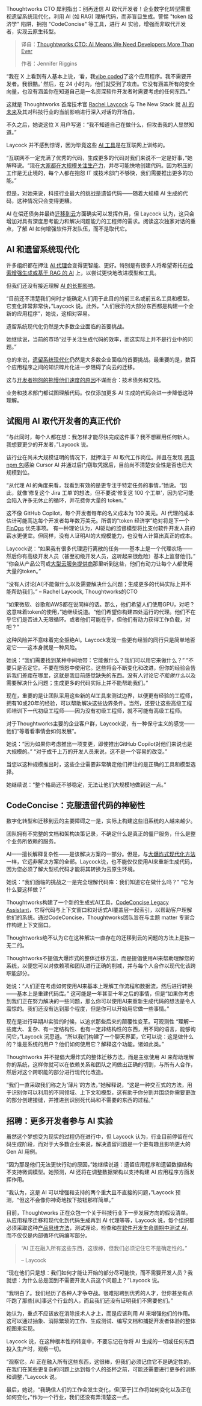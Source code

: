 
<!--
title: Thoughtworks CTO：人工智能意味着我们比以往任何时候都更需要开发者
cover: https://cdn.thenewstack.io/media/2025/05/3f658752-rachel-laycock-thoughtworks.jpg
summary: Thoughtworks CTO 犀利指出：别再迷信 AI 取代开发者！企业数字化转型需重视遗留系统现代化，利用 AI (如 RAG) 理解代码，而非盲目生成。警惕 "token 经济学" 陷阱，拥抱 "CodeConcise" 等工具，进行 AI 实验，增强而非取代开发者，实现云原生转型。
-->

Thoughtworks CTO 犀利指出：别再迷信 AI 取代开发者！企业数字化转型需重视遗留系统现代化，利用 AI (如 RAG) 理解代码，而非盲目生成。警惕 "token 经济学" 陷阱，拥抱 "CodeConcise" 等工具，进行 AI 实验，增强而非取代开发者，实现云原生转型。

> 译自：[Thoughtworks CTO: AI Means We Need Developers More Than Ever](https://thenewstack.io/thoughtworks-cto-ai-means-we-need-developers-more-than-ever/)
> 
> 作者：Jennifer Riggins

“我在 X 上看到有人基本上说，‘看，我[vibe coded](https://thenewstack.io/vibe-coding-where-everyone-can-speak-computer-programming/)了这个应用程序。我不需要开发者。我很酷。’ 然后，在 24 小时内，他们就受到了攻击。它没有涵盖所有的安全向量，也没有涵盖你在知道自己是一名资深软件开发者时需要考虑的任何东西。”

这就是 Thoughtworks 首席技术官 [Rachel Laycock](https://www.linkedin.com/in/rachellaycock/) 与 The New Stack 就 [AI 的未来](https://thenewstack.io/ai/)及其对科技行业的当前影响进行深入对话的开场白。

不久之后，她说这位 X 用户写道：“我不知道自己在做什么，但攻击我的人显然知道。”

Laycock 并不感到惊讶，因为毕竟这些 [AI 工具](https://thenewstack.io/ai-engineering/)是在互联网上训练的。

“互联网不一定充满了优秀的代码，生成更多的代码对我们来说不一定是好事，”她解释说。“现在[大家都在大规模关注生产力](https://thenewstack.io/whats-wrong-with-generative-ai-driven-development-right-now/)，并尽可能快地创建代码。因为积压的工作是无止境的，每个人都在抱怨 IT 或技术部门不够快，我们需要推出更多的功能。”

但是，对她来说，科技行业最大的挑战是遗留代码——随着大规模 AI 生成的代码，这种情况只会变得更糟。

AI 在偿还债务并最终[迁移到云](https://thenewstack.io/cloud-native/)方面确实可以发挥作用，但 Laycock 认为，这只会增加对具有深度思考能力和解决问题能力的工程师的需求。阅读这次独家对话的重点，了解 AI 如何增强软件开发队伍，而不是取代它。

## AI 和遗留系统现代化

许多组织都在押注 [AI 代理](https://thenewstack.io/ai-agents/)会变得更智能、更好。特别是有很多人将希望寄托在[检索增强生成或基于 RAG 的 AI](https://thenewstack.io/why-rag-is-essential-for-next-gen-ai-development/) 上，以尝试更快地改进模型和工具。

但我们还没有接近理解 [AI 的长期影响](https://thenewstack.io/qcon-keynote-why-generative-ai-is-harmful-to-earth-and-society/)。

“目前还不清楚我们何时才能确定人们用于此目的的前三名或前五名工具和模型。它变化非常非常快，”Laycock 说。此外，“人们展示的大部分东西都是构建一个全新的应用程序”，她说，这相对容易。

遗留系统现代化仍然是大多数企业面临的首要挑战。

她继续说，当前的市场“过于关注生成代码的效率，而这实际上并不是行业中的问题。”

总的来说，[遗留系统现代化](https://thenewstack.io/finally-platform-engineering-for-enterprise-cloud-migration/)仍然是大多数企业面临的首要挑战。最重要的是，数百个应用程序之间的知识碎片化进一步阻碍了向云的迁移。

这与[开发者抱怨的拖慢他们速度的原因](https://thenewstack.io/why-do-developers-lose-1-day-a-week-to-inefficiencies/)不谋而合：技术债务和文档。

业务和技术部门都试图理解代码。仅仅添加更多 AI 生成的代码会进一步降低这种理解。

## 试图用 AI 取代开发者的真正代价

“与此同时，每个人都在想：我怎样才能尽快完成这件事？我不想雇用任何新人。我想要更少的开发者，”Laycock 说。

该行业在尚未大规模证明的情况下，就押注于 AI 取代工作岗位。并且在发现 [恶意 npm 包](https://thehackernews.com/2025/05/malicious-npm-packages-infect-3200.html)感染 Cursor AI 并通过后门窃取凭据后，目前尚不清楚安全性是否也已大规模到位。

“从代理 AI 的角度来看，我看到有效的是更专注于特定任务的事情，”她说。“因此，就像‘修复这个 Jira 工单’的想法，但不要说‘修复这 100 个工单’，因为它可能会陷入许多无休止的循环，并花费你大量的 token。”

这不像 GitHub Copilot，每个开发者每年的名义成本为 100 美元。AI 代理的成本估计可能高达每个开发者每年数万美元。所谓的“token 经济学”绝对将是下一个 [FinOps](https://thenewstack.io/finops/) 优先事项。
有一种理论认为，AI驱动的监督模型将比支付软件开发人员的薪水更便宜。但同样，没有人证明AI的大规模能力，也没有人计算出真正的成本。

Laycock说：“如果我有很多代理运行离散的任务——基本上是一个代理农场——然后你有高级开发人员（甚至初级开发人员，这听起来很危险）基本上监督他们。” “你会从产品公司或[大型云服务提供商](https://thenewstack.io/cloud-services/)那里听到这些，他们有动力让每个人都使用大量的token。”

“没有人讨论[AI]不能做什么以及需要解决什么问题；生成更多的代码实际上并不能帮助我们。”
– Rachel Laycock, Thoughtworks的CTO

“如果微软、谷歌和AWS都在说同样的话。那么，他们希望人们使用GPU，对吧？这意味着token的使用，”她继续说道。“他们希望你构建四处运行的代理。他们不在乎它们是否进入无限循环。或者他们可能在乎，但他们有动力获得工作负载，对吧？”

这种风险并不意味着完全拒绝AI。Laycock发现一些更有经验的同行只是简单地否定它——这本身就是一种风险。

她说：“我们需要找到某种中间地带：它能做什么？我们可以用它来做什么？” “不要只是否定它。不要在愤怒中使用它。这些将会不断变化和改进，但你的经验会告诉我们差距在哪里，这就是我目前感觉缺失的东西。没有人讨论它*不能做什么*以及需要解决什么问题；生成更多的代码实际上并不能帮助我们。”

现在，重要的是让团队采用这些新的AI工具来测试边界，以便更有经验的工程师，拥有10或20年的经验，可以帮助解决这些边界条件。当然，还要让这些高级工程师培训下一代初级工程师——因为没有初级工程师，就不可能有高级工程师。

对于Thoughtworks主要的企业客户群，Laycock说，有一种保守主义的感觉——他们“等着看事情会如何发展”。

她说：“因为如果你考虑推出一项变更，即使推出GitHub Copilot对他们来说也是大规模的。” “对于成千上万的开发人员来说，这不是一个容易的改变。”

当您以这种规模推出时，这些企业需要非常确定他们押注的是正确的工具和模型选择。

她继续说：“整个格局还不够稳定，无法让他们大规模地做到这一点。”

## CodeConcise：克服遗留代码的神秘性

数字化转型和迁移到云的主要障碍之一是，实际上构建这些旧系统的人越来越少。

团队拥有不完整的文档和架构决策记录，不确定什么是真正的僵尸服务，什么是整个业务所依赖的服务。

AI——擅长解释复杂性——是该解决方案的一部分。但是，与[大爆炸式现代化方法](https://thenewstack.io/big-bang-vs-incremental-migration-which-cloud-strategy-wins/)一样，它远非解决方案的全部。Laycock说，也不能仅仅使用AI来重新生成代码，因为您必须了解大型机代码才能将其转换为云原生环境。

她说：“我们面临的挑战之一是完全理解代码库：我们知道它在做什么吗？” “它为什么要这样做？”

Thoughtworks构建了一个新的生成式AI工具，[CodeConcise Legacy Assistant](https://www.thoughtworks.com/en-gb/what-we-do/modernization/ai-enabled-modernization)，它将代码与上下文窗口和对话式AI覆盖层一起索引，以帮助客户理解他们的系统。通过CodeConcise，Thoughtworks团队旨在与主题 matter 专家合作构建上下文窗口。

Thoughtworks绝不认为它在这种解决一直存在的迁移到云的问题的方法上是独一无二的。

Thoughtworks不提倡大爆炸式的整体迁移方法，而是提倡使用AI来帮助理解您的系统，以便您可以对依赖项和团队进行正确的削减，并与每个人合作以现代化该跨职能部分。

她说：“人们正在考虑如何使用AI来基本上理解工作流程和数据流，然后进行转换——基本上是重建代码库。” 这可能是一年甚至十年之后的事情，但是“如果你考虑到我们正在努力解决的一些问题，那么你可以使用AI来重新生成代码的想法是令人震惊的。我们还没有达到那个程度，但是你可以开始用它做一些事情。”

现在是进行早期AI实验的时候，以追求那些后来的颠覆性变革。可观测性
“理解一些庞大、复杂、有一定结构性、也有一定非结构性的东西，用不同的语言，能够询问它，”Laycock 沉思道。“所以我们构建了一个聊天界面，它可以说：这是做什么的？谁是系统的用户？他们如何使用它？解释这个功能。诸如此类。”

Thoughtworks 并不提倡大爆炸式的整体迁移方法，而是主张使用 AI 来帮助理解你的系统，这样你就可以在依赖关系和团队之间做出正确的切割，与所有人合作，然后对这个跨职能的部分进行现代化改造。

“我们一直采取我们称之为‘薄片’的方法，”她解释说，“这是一种交互式的方法，用于识别你可以利用的不同领域、上下文和模型，这有助于你分割并围绕你需要更改的部分创建接缝，并推进到识别死代码和不需要的东西的过程。”

## 招聘：更多开发者参与 AI 实验

虽然这个梦想变为现实的过程仍在进行中，但 Laycock 认为，行业目前停留在代码生成阶段，而对于大多数企业来说，解决遗留问题是一个更有趣且影响更大的 Gen AI 用例。

“因为那是他们无法更快行动的原因，”她继续说道：遗留应用程序和遗留数据结构不支持微调模型。她预测，AI 还将在调整数据架构以支持构建 AI 应用程序方面发挥作用。

“我认为，这是 AI 可以增强和支持的两个重大且不直接的问题，”Laycock 预测，“但这不会像你神奇地按下按钮那样简单。”

目前，Thoughtworks 正在众包一个关于科技行业下一步发展方向的假设清单。从应用程序迁移和现代化到代码生成再到 AI 代理等等，Laycock 说，每个组织都必须采取这种[产品思维方法](https://thenewstack.io/how-to-host-your-own-platform-as-a-product-workshop/)，测试理论，检查和[在软件开发生命周期中测试 AI](https://thenewstack.io/how-to-run-a-generative-ai-developer-tooling-experiment/)，而不仅仅是内部循环代码编写部分。

> “AI 正在融入所有这些东西，这很棒，但我们必须记住它不是确定性的。”
>
> – Laycock

“现在他们只是想：我们如何才能让开始的部分尽可能快，而不需要开发人员？我就想：为什么总是回到不需要开发人员这个问题上？”Laycock 说。

“我明白了。我们经历了各种人才争夺战。很难招聘到优秀的人才，但你甚至有点吓跑了那些[从]事这个行业的人，而且我们还没有证明我们不需要他们。”

她认为，重点不应该放在消除技术人才上，而是应该利用 AI 来增强他们的作用。这可以通过抽象、消除繁琐的工作、生成测试、编写文档和捕捉开发者体验的整体视图来实现。

Laycock 说，在这种根本性的转变中，不要忘记在你将 AI 生成的一切或任何东西投入生产时，观察一切。

“观察它。AI 正在融入所有这些东西，这很棒，但我们必须记住它不是确定性的。在我们在某些更复杂的问题上达到每个人的圣杯之前，可能还需要进行更多的训练和调整，”Laycock 说。

最后，她说，“我确信人们的工作会发生变化，但[至于]工作将如何变化以及正在如何变化，”作为一个行业，我们还没有弄清楚这一点。